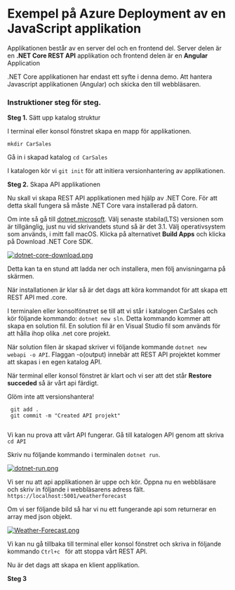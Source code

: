 # Exempel på Azure Deployment av en JavaScript applikation

Applikationen består av en server del och en frontend del.
Server delen är en **.NET Core REST API** applikation och frontend delen är en **Angular** Application

.NET Core applikationen har endast ett syfte i denna demo. Att hantera Javascript applikationen (Angular) och skicka den till webbläsaren.

### Instruktioner steg för steg.

**Steg 1.** Sätt upp katalog struktur

I terminal eller konsol fönstret skapa en mapp för applikationen.

` mkdir CarSales `

Gå in i skapad katalog ` cd CarSales `

I katalogen kör vi ` git init ` för att initiera versionhantering av applikationen.

**Steg 2.** Skapa API applikationen

Nu skall vi skapa REST API applikationen med hjälp av .NET Core. För att detta skall fungera så måste .NET Core vara installerad på datorn.

Om inte så gå till [dotnet.microsoft](https://dotnet.microsoft.com/download). Välj senaste stabila(LTS) versionen som är tillgänglig, just nu vid skrivandets stund så är det 3.1. Välj operativsystem som används, i mitt fall macOS. Klicka på alternativet **Build Apps** och klicka på Download .NET Core SDK.

[![dotnet-core-download.png](https://i.postimg.cc/d3FRpCWN/dotnet-core-download.png)](https://postimg.cc/gXM66xb3)

Detta kan ta en stund att ladda ner och installera, men följ anvisningarna på skärmen.

När installationen är klar så är det dags att köra kommandot för att skapa ett REST API med .core.

I terminalen eller konsolfönstret se till att vi står i katalogen CarSales och kör följande kommando: `dotnet new sln`. Detta kommando kommer att skapa en solution fil. En solution fil är en Visual Studio fil som används för att hålla ihop olika .net core projekt.

När solution filen är skapad skriver vi följande kommande `dotnet new webapi -o API`. Flaggan -o(output) innebär att REST API projektet kommer att skapas i en egen katalog API.

När terminal eller konsol fönstret är klart och vi ser att det står **Restore succeded** så är vårt api färdigt.

Glöm inte att versionshantera! 

```
 git add .
 git commit -m "Created API projekt"
 
```

Vi kan nu prova att vårt API fungerar. Gå till katalogen API genom att skriva ` cd API `

Skriv nu följande kommando i terminalen ` dotnet run `.

[![dotnet-run.png](https://i.postimg.cc/nVTQpNMh/dotnet-run.png)](https://postimg.cc/9zRfB8G6)

Vi ser nu att api applikationen är uppe och kör. Öppna nu en webbläsare och skriv in följande i webbläsarens adress fält. ` https://localhost:5001/weatherforecast `

Om vi ser följande bild så har vi nu ett fungerande api som returnerar en array med json objekt.

[![Weather-Forecast.png](https://i.postimg.cc/TP8Kt6NC/Weather-Forecast.png)](https://postimg.cc/0zf5NLsw)

Vi kan nu gå tillbaka till terminal eller konsol fönstret och skriva in följande kommando `Ctrl+c ` för att stoppa vårt REST API.

Nu är det dags att skapa en klient applikation.

**Steg 3**